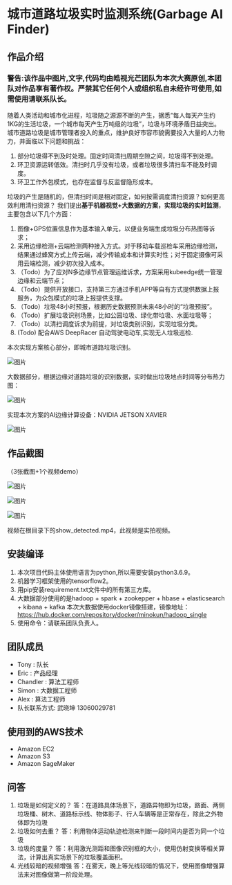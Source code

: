 # 城市道路垃圾实时监测系统(Garbage AI Finder)

## 作品介绍
### 警告:该作品中图片,文字,代码均由皓视光芒团队为本次大赛原创,本团队对作品享有著作权。严禁其它任何个人或组织私自未经许可使用,如需使用请联系队长。
随着人类活动和城市化进程，垃圾随之源源不断的产生，据悉“每人每天产生约1KG的生活垃圾，一个城市每天产生万吨级的垃圾”，垃圾与环境矛盾日益突出。
城市道路垃圾是城市管理者投入的重点，维护良好市容市貌需要投入大量的人力物力，并面临以下问题和挑战：
1. 部分垃圾得不到及时处理。固定时间清扫周期空隙之间，垃圾得不到处理。
2. 环卫资源运转低效。清扫时几乎没有垃圾，或者垃圾很多清扫车不能及时调度。
3. 环卫工作外包模式，也存在监督与反监督隐形成本。

垃圾的产生是随机的，但清扫时间是相对固定，如何按需调度清扫资源？如何更高效利用清扫资源？
我们提出**基于机器视觉+大数据的方案，实现垃圾的实时监测**，主要包含以下几个方面：
1. 图像+GPS位置信息作为基本输入单元，以便业务端生成垃圾分布热图等诉求；
1. 采用边缘检测+云端检测两种接入方式。对于移动车载巡检车采用边缘检测，结果通过蜂窝方式上传云端，减少传输成本和计算实时性；对于固定摄像可采用云端检测，减少初次投入成本。
1. （Todo）为了应对N多边缘节点管理运维诉求，方案采用kubeedge统一管理边缘和云端节点；
1. （Todo）提供开放接口，支持第三方通过手机APP等自有方式提供数据上报服务，为众包模式的垃圾上报提供支撑。
1. （Todo）垃圾48小时预报，根据历史数据预测未来48小时的“垃圾预报”。
1. （Todo）扩展垃圾识别场景，比如公园垃圾、绿化带垃圾、水面垃圾等；
1. （Todo）以清扫调度诉求为前提，对垃圾类别识别，实现垃圾分类。
1.  (Todo) 配合AWS DeepRacer 自动驾驶电动车,实现无人垃圾巡检.


本次实现方案核心部分，即城市道路垃圾识别。

![图片](img/d34001a0-f126-11ea-8d9d-87ca568f0129.jpg)

大数据部分，根据边缘对道路垃圾的识别数据，实时做出垃圾地点时间等分布热力图：

![图片](img/BigDataRubbish.jpg)


实现本次方案的AI边缘计算设备：NVIDIA JETSON XAVIER

![图片](img/8350c22362cf034acba1a4920a997fc.jpg)

## 作品截图
（3张截图+1个视频demo）

![图片](img/detected_result1.jpg)

![图片](img/detected_result2.jpg)

![图片](img/detected_result3.jpg)

视频在根目录下的show_detected.mp4，此视频是实拍视频。

## 安装编译
1. 本次项目代码主体使用语言为python,所以需要安装python3.6.9。
1. 机器学习框架使用的tensorflow2。
1. 用pip安装requirement.txt文件中的所有第三方库。
1. 大数据部分使用的是hadoop + spark + zookepper + hbase + elasticsearch + kibana + kafka
本次大数据使用docker镜像搭建，镜像地址：https://hub.docker.com/repository/docker/minokun/hadoop_single
1. 使用命令：请联系团队负责人。


## 团队成员
- Tony : 队长
- Eric : 产品经理
- Chandler : 算法工程师
- Simon : 大数据工程师
- Alex : 算法工程师
- 队长联系方式: 武晓坤 13060029781

## 使用到的AWS技术
- Amazon EC2
- Amazon S3
- Amazon SageMaker

## 问答
1. 垃圾是如何定义的？
答：在道路具体场景下，道路异物即为垃圾，路面、两侧垃圾桶、树木、道路标示线、物体影子、行人车辆等是正常存在，除此之外物体即为垃圾
1. 垃圾如何去重？
答：利用物体运动轨迹检测来判断一段时间内是否为同一个垃圾
2. 垃圾的度量？
答：利用激光测距和图像识别框的大小，使用仿射变换等相关算法，计算出真实场景下的垃圾覆盖面积。
3. 光线较暗的视频增强
答：在雾天，晚上等光线较暗的情况下，使用图像增强算法来对图像做第一阶段处理。
